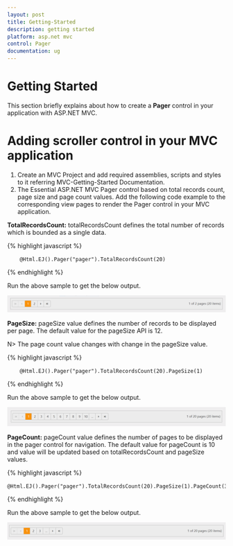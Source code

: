 ```yaml
---
layout: post
title: Getting-Started
description: getting started
platform: asp.net mvc
control: Pager
documentation: ug
---
```


# Getting Started

This section briefly explains about how to create a **Pager** control in your application with ASP.NET MVC.

# Adding scroller control in your MVC application

1.	Create an MVC Project and add required assemblies, scripts and styles to it referring MVC-Getting-Started Documentation.
2.	The Essential ASP.NET MVC Pager control based on total records count, page size and page count values. Add the following code example to the corresponding view pages to render the Pager control in your MVC application. 

**TotalRecordsCount:** totalRecordsCount defines the total number of records which is bounded as a single data.

{% highlight javascript %}

        @Html.EJ().Pager("pager").TotalRecordsCount(20)
        
{% endhighlight %}

Run the above sample to get the below output.

![](Getting-Started_images/Getting-Started_img1.png)


 **PageSize:**  pageSize value defines the number of records to be displayed per page. The default value for the pageSize API is 12. 
 
 N> The page count value changes with change in the pageSize value.

  {% highlight javascript %}

        @Html.EJ().Pager("pager").TotalRecordsCount(20).PageSize(1)

{% endhighlight %}

Run the above sample to get the below output.

![](Getting-Started_images/Getting-Started_img2.png)

**PageCount:**  pageCount value defines the number of pages to be displayed in the pager control for navigation. The default value for pageCount is 10 and value will be updated based on totalRecordsCount and pageSize values.

{% highlight javascript %}

    @Html.EJ().Pager("pager").TotalRecordsCount(20).PageSize(1).PageCount(3)

{% endhighlight %}

Run the above sample to get the below output.

![](Getting-Started_images/Getting-Started_img3.png)

